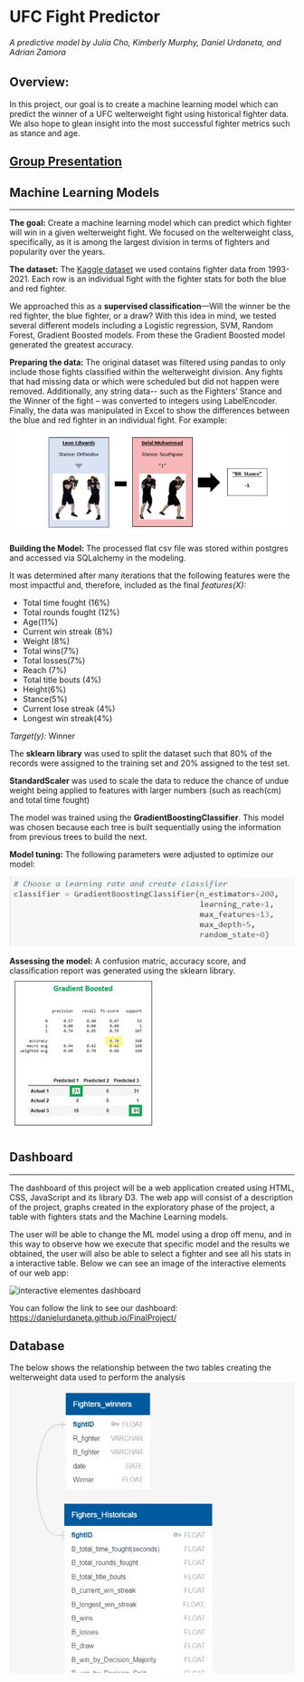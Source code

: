 # UFC Fight Predictor
###### A predictive model by Julia Cho, Kimberly Murphy, Daniel Urdaneta, and Adrian Zamora 

## Overview:
In this project, our goal is to create a machine learning model which can predict the winner of a UFC welterweight fight using historical fighter data.  We also hope to glean insight into the most successful fighter metrics such as stance and age. 

## [Group Presentation](https://docs.google.com/presentation/d/12g6ZuxoMSZnClPs9yp5jP-XTK2Ll4H4IA8F_h0Qpiwc/edit?usp=sharing)

## Machine Learning Models 
---
**The goal:**  Create a machine learning model which can predict which fighter will win in a given welterweight fight. We focused on the welterweight class, specifically, as it is among the largest division in terms of fighters and popularity over the years.  

**The dataset:**  The [Kaggle dataset](https://www.kaggle.com/rajeevw/ufcdata) we used contains fighter data from 1993-2021.  Each row is an individual fight with the fighter stats for both the blue and red fighter.

We approached this as a **supervised classification**—Will the winner be the red fighter, the blue fighter, or a draw?   With this idea in mind, we tested several different models including a Logistic regression, SVM, Random Forest, Gradient Boosted models.  From these the Gradient Boosted model generated the greatest accuracy.

**Preparing the data:**   The original dataset was filtered using pandas to only include those fights classified within the welterweight division.  Any fights that had missing data or which were scheduled but did not happen were removed.  Additionally, any string data-- such as the Fighters’ Stance and the Winner of the fight – was converted to integers using LabelEncoder.  Finally, the data was manipulated in Excel to show the differences between the blue and red fighter in an individual fight. 
For example:
 
![image of calculation](https://github.com/danielurdaneta/FinalProject/blob/6ca8d8a994c6ae10f70699ddd2b265146d3dd6bd/Images/stance%20calculation.JPG)

**Building the Model:** The processed flat csv file was stored within postgres and accessed via SQLalchemy in the modeling.

It was determined after many iterations that the following features were the most impactful and, therefore, included as the final *features(X):* 

 - Total time fought (16%)
 - Total rounds fought (12%)
 - Age(11%)
 - Current win streak (8%)
 - Weight (8%)
 - Total wins(7%)
 - Total losses(7%)
 - Reach (7%)
 - Total title bouts (4%)
 - Height(6%)
 - Stance(5%)
 - Current lose streak (4%)
 - Longest win streak(4%)

*Target(y):* Winner

The **sklearn library** was used to split the dataset such that 80% of the records were assigned to the training set and 20% assigned to the test set.  

**StandardScaler** was used to scale the data to reduce the chance of undue weight being applied to features with larger numbers (such as reach(cm) and total time fought) 

The model was trained using the **GradientBoostingClassifier**.  This model was chosen because each tree is built sequentially using the information from previous trees to build the next.  

**Model tuning:**  The following parameters were adjusted to optimize our model:

![image of model parameters](https://github.com/danielurdaneta/FinalProject/blob/de52beb00279168e6aa64b218980b549768ff931/Images/model%20tuning.JPG)

 
**Assessing the model:** A confusion matric, accuracy score, and classification report was generated using the sklearn library. 
![Image of the results](https://github.com/danielurdaneta/FinalProject/blob/216241c47569e91c64241c442cc01e3cf201a34f/Images/one_model%20accuracy.JPG)


## Dashboard 
---

The dashboard of this project will be a web application created using HTML, CSS, JavaScript and its library D3. The web app will consist of a description of the project, graphs created in the exploratory phase of the project, a table with fighters stats and the Machine Learning models. 

The user will be able to change the ML model using a drop off menu, and in this way to observe how we execute that specific model and the results we obtained, the user will also be able to select a fighter and see all his stats in a interactive table. Below we can see an image of the interactive elements of our web app:


![interactive elementes dashboard](https://user-images.githubusercontent.com/81272629/135006205-e9c9a780-0a93-49c1-b581-d61e4394924f.png)


You can follow the link to see our dashboard: https://danielurdaneta.github.io/FinalProject/







## Database

The below shows the relationship between the two tables creating the welterweight data used to perform the analysis
![ERD.JPG](https://github.com/danielurdaneta/FinalProject/blob/main/Images/ERD.JPG)


